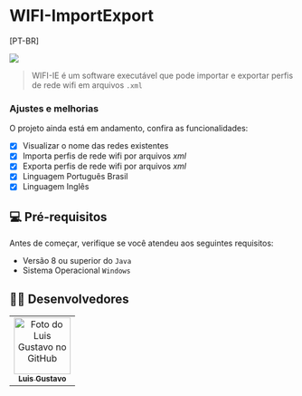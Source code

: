 # WIFI-ImportExport

  
[PT-BR]

<img src="https://cdn.discordapp.com/attachments/691143281442029589/903311745978892348/wifi-ie.png">

> WIFI-IE é um software executável que pode importar e exportar perfis de rede wifi em arquivos `.xml`

### Ajustes e melhorias

O projeto ainda está em andamento, confira as funcionalidades:

- [x] Visualizar o nome das redes existentes
- [x] Importa perfis de rede wifi por arquivos *xml*
- [x] Exporta perfis de rede wifi por arquivos *xml*
- [x] Linguagem Português Brasil
- [x] Linguagem Inglês

## 💻 Pré-requisitos

Antes de começar, verifique se você atendeu aos seguintes requisitos:

* Versão 8 ou superior do `Java`
* Sistema Operacional `Windows`

## 👨‍💻 Desenvolvedores

<table>
  <tr>
    <td align="center">
      <a href="https://github.com/luis422">
        <img src="https://avatars.githubusercontent.com/u/56276522" width="100px;" alt="Foto do Luis Gustavo no GitHub"/><br>
        <sub>
          <b>Luis Gustavo</b>
        </sub>
      </a>
    </td>
  </tr>
</table>



